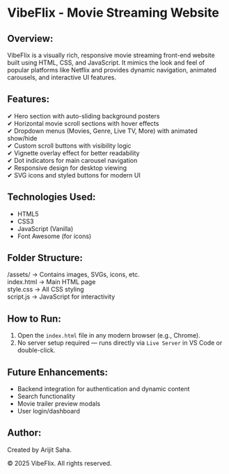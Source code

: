 VibeFlix - Movie Streaming Website
==================================

Overview:
---------
VibeFlix is a visually rich, responsive movie streaming front-end website built using HTML, CSS, and JavaScript. It mimics the look and feel of popular platforms like Netflix and provides dynamic navigation, animated carousels, and interactive UI features.

Features:
---------
✔ Hero section with auto-sliding background posters  
✔ Horizontal movie scroll sections with hover effects  
✔ Dropdown menus (Movies, Genre, Live TV, More) with animated show/hide  
✔ Custom scroll buttons with visibility logic  
✔ Vignette overlay effect for better readability  
✔ Dot indicators for main carousel navigation  
✔ Responsive design for desktop viewing  
✔ SVG icons and styled buttons for modern UI  

Technologies Used:
------------------
- HTML5  
- CSS3  
- JavaScript (Vanilla)  
- Font Awesome (for icons)  

Folder Structure:
-----------------
/assets/               → Contains images, SVGs, icons, etc.  
index.html             → Main HTML page  
style.css              → All CSS styling  
script.js              → JavaScript for interactivity  

How to Run:
-----------
1. Open the `index.html` file in any modern browser (e.g., Chrome).
2. No server setup required — runs directly via `Live Server` in VS Code or double-click.

Future Enhancements:
--------------------
- Backend integration for authentication and dynamic content
- Search functionality
- Movie trailer preview modals
- User login/dashboard

Author:
-------
Created by Arijit Saha.

© 2025 VibeFlix. All rights reserved.
